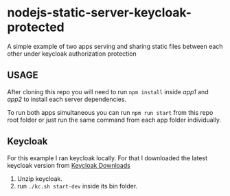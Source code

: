 # nodejs-static-server-keycloak-protected
A simple example of two apps serving and sharing static files between each other under keycloak authorization protection

## USAGE
After cloning this repo you will need to run `npm install` inside *app1* and *app2* to install each server dependencies.

To run both apps simultaneous you can run `npm run start` from this repo root folder or just run the same command from each app folder individually.

## Keycloak
For this example I ran keycloak locally. For that I downloaded the latest keycloak version from [Keycloak Downloads](https://www.keycloak.org/downloads.html)

1. Unzip keycloak.
2. run `./kc.sh start-dev` inside its bin folder.